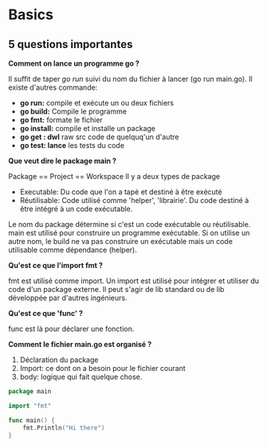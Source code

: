 # Basics

## 5 questions importantes

**Comment on lance un programme go ?**

Il suffit de taper *go run* suivi du nom du fichier à lancer (go run  main.go). 
Il existe d'autres commande:
- **go run:** compile et exécute un ou deux fichiers
- **go build:** Compile le programme
- **go fmt:** formate le fichier
- **go install:** compile et installe un package
- **go get : dwl** raw src code de quelquq'un d'autre
- **go test: lance** les tests du code

**Que veut dire le package main ?**

Package == Project == Workspace
Il y a deux types de package
- Executable: Du code que l'on a tapé et destiné à être exécuté
- Réutilisable: Code utilisé comme 'helper', 'librairie'. Du code destiné à être intégré à un code exécutable. 

Le nom du package détermine si c'est un code exécutable ou réutilisable. main est utilisé pour construire un programme exécutable. Si on utilise un autre nom, le build ne va pas construire un exécutable mais un code utilisable comme dépendance (helper). 

**Qu'est ce que l'import fmt ?**

fmt est utilisé comme import. Un import est utilisé pour intégrer et utiliser du code d'un package externe. Il peut s'agir de lib standard ou de lib développée par d'autres ingénieurs. 

**Qu'est ce que 'func' ?**

func est là pour déclarer une fonction. 

**Comment le fichier main.go est organisé ?**
1. Déclaration du package
2. Import: ce dont on a besoin pour le fichier courant
3. body: logique qui fait quelque chose. 


```go
package main

import "fmt"

func main() {
	fmt.Println("Hi there")
}

```